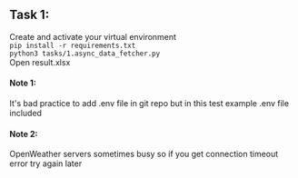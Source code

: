 ## Task 1:
Create and activate your virtual environment  
```pip install -r requirements.txt```  
```python3 tasks/1.async_data_fetcher.py```  
Open result.xlsx  

#### Note 1:
It's bad practice to add .env file in git repo but in this test example .env file included

#### Note 2:
OpenWeather servers sometimes busy so if you get connection timeout error try again later
